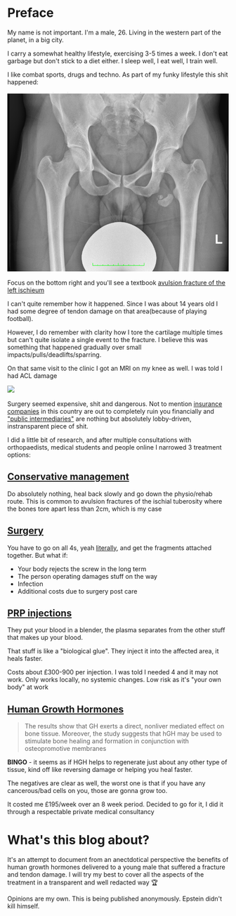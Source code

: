 # Preface

My name is not important. I'm a male, 26. Living in the western part of the planet, in a big city.

I carry a somewhat healthy lifestyle, exercising 3-5 times a week. I don't eat garbage but don't stick to a diet either. I sleep well, I eat well, I train well.

I like combat sports, drugs and techno. As part of my funky lifestyle this shit happened:

![](/xray-1.png)

Focus on the bottom right and you'll see a textbook [avulsion fracture of the left ischieum](https://www.ncbi.nlm.nih.gov/pmc/articles/PMC449822/)

I can't quite remember how it happened. Since I was about 14 years old I had some degree of tendon damage on that area(because of playing football).

However, I do remember with clarity how I tore the cartilage multiple times but can't quite isolate a single event to the fracture. I believe this was something that happened gradually over small impacts/pulls/deadlifts/sparring.

On that same visit to the clinic I got an MRI on my knee as well. I was told I had ACL damage

![](https://www.mayoclinic.org/-/media/kcms/gbs/patient-consumer/images/2013/11/15/17/41/ds00555_ds00662_im02520_mcdc7_acl_injurythu_jpg.jpg)

Surgery seemed expensive, shit and dangerous. Not to mention [insurance companies](https://www.vitality.co.uk/) in this country are out to completely ruin you financially and ["public intermediaries"](https://www.financial-ombudsman.org.uk/) are nothing but absolutely lobby-driven, instransparent piece of shit.

I did a little bit of research, and after multiple consultations with orthopaedists, medical students and people online I narrowed 3 treatment options:

## [Conservative management](https://en.wikipedia.org/wiki/Conservative_management)

Do absolutely nothing, heal back slowly and go down the physio/rehab route. This is common to avulsion fractures of the ischial tuberosity where the bones tore apart less than 2cm, which is my case

## [Surgery](https://bmcmusculoskeletdisord.biomedcentral.com/articles/10.1186/s12891-018-2377-z)

You have to go on all 4s, yeah [literally](https://bmcmusculoskeletdisord.biomedcentral.com/articles/10.1186/s12891-018-2377-z), and get the fragments attached together. But what if:

- Your body rejects the screw in the long term
- The person operating damages stuff on the way
- Infection
- Additional costs due to surgery post care

## [PRP injections](https://journals.lww.com/annalsplasticsurgery/Abstract/2008/09000/Role_of_Platelet_Rich_Plasma_in_Acceleration_of.23.aspx)

They put your blood in a blender, the plasma separates from the other stuff that makes up your blood.

That stuff is like a  "biological glue". They inject it into the affected area, it heals faster. 

Costs about £300-900 per injection. I was told I needed 4 and it may not work. Only works locally, no systemic changes. Low risk as it's "your own body" at work


## [Human Growth Hormones](https://asbmr.onlinelibrary.wiley.com/doi/abs/10.1002/jbmr.5650111217)

>  The results show that GH exerts a direct, nonliver mediated effect on bone tissue. Moreover, the study suggests that hGH may be used to stimulate bone healing and formation in conjunction with osteopromotive membranes

 **BINGO** - it seems as if HGH helps to regenerate just about any other type of tissue, kind off like reversing damage or helping you heal faster.

The negatives are clear as well, the worst one is that if you have any cancerous/bad cells on you, those are gonna grow too. 

It costed me £195/week over an 8 week period. Decided to go for it, I did it through a respectable private medical consultancy

# What's this blog about?

It's an attempt to document from an anectdotical perspective the benefits of human growth hormones delivered to a young male that suffered a fracture and tendon damage. I will try my best to cover all the aspects of the treatment in a transparent and well redacted way :trophy:

Opinions are my own. This is being published anonymously. Epstein didn't kill himself.


